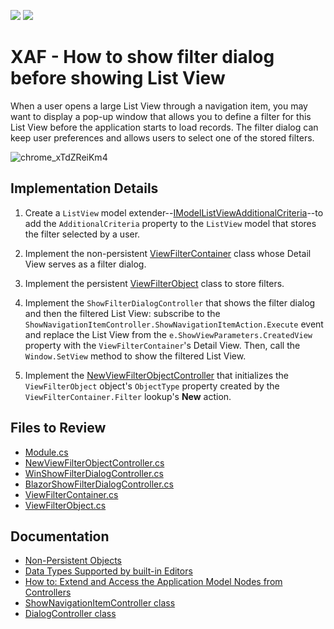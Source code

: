 <!-- default badges list -->
[![](https://img.shields.io/badge/Open_in_DevExpress_Support_Center-FF7200?style=flat-square&logo=DevExpress&logoColor=white)](https://supportcenter.devexpress.com/ticket/details/E1554)
[![](https://img.shields.io/badge/📖_How_to_use_DevExpress_Examples-e9f6fc?style=flat-square)](https://docs.devexpress.com/GeneralInformation/403183)
<!-- default badges end -->

# XAF - How to show filter dialog before showing List View

When a user opens a large List View through a navigation item, you may want to display a pop-up window that allows you to define a filter for this List View before the application starts to load records. The filter dialog can keep user preferences and allows users to select one of the stored filters.

![chrome_xTdZReiKm4](https://github.com/DevExpress-Examples/XAF_how-to-show-filter-dialog-before-showing-listview-e1554/assets/14300209/ebfa62d4-f4b7-489e-94f1-3c76d691375f)

## Implementation Details

1. Create a `ListView` model extender--[IModelListViewAdditionalCriteria](CS/EFCore/DialogBeforeListViewEF/DialogBeforeListViewEF.Module/Module.cs#L39)--to add the `AdditionalCriteria` property to the `ListView` model that stores the filter selected by a user.

2. Implement the non-persistent [ViewFilterContainer](CS/EFCore/DialogBeforeListViewEF/DialogBeforeListViewEF.Module/BusinessObjects/ViewFilterContainer.cs) class whose Detail View serves as a filter dialog.

3. Implement the persistent [ViewFilterObject](CS/EFCore/DialogBeforeListViewEF/DialogBeforeListViewEF.Module/BusinessObjects/ViewFilterObject.cs) class to store filters.

4. Implement the `ShowFilterDialogController` that shows the filter dialog and then the filtered List View: subscribe to the `ShowNavigationItemController.ShowNavigationItemAction.Execute` event and replace the List View from the `e.ShowViewParameters.CreatedView` property with the `ViewFilterContainer`'s Detail View. Then, call the `Window.SetView` method to show the filtered List View.

5. Implement the [NewViewFilterObjectController](CS/EFCore/DialogBeforeListViewEF/DialogBeforeListViewEF.Module/Controllers/NewViewFilterObjectController.cs) that initializes the `ViewFilterObject` object's `ObjectType` property created by the `ViewFilterContainer.Filter` lookup's **New** action.

## Files to Review

* [Module.cs](CS/EFCore/DialogBeforeListViewEF/DialogBeforeListViewEF.Module/Module.cs)
* [NewViewFilterObjectController.cs](CS/EFCore/DialogBeforeListViewEF/DialogBeforeListViewEF.Module/Controllers/NewViewFilterObjectController.cs)
* [WinShowFilterDialogController.cs](CS/EFCore/DialogBeforeListViewEF/DialogBeforeListViewEF.Win/Controllers/WinShowFilterDialogController.cs) 
* [BlazorShowFilterDialogController.cs](CS/EFCore/DialogBeforeListViewEF/DialogBeforeListViewEF.Blazor.Server/Controllers/BlazorShowFilterDialogController.cs) 
* [ViewFilterContainer.cs](CS/EFCore/DialogBeforeListViewEF/DialogBeforeListViewEF.Module/BusinessObjects/ViewFilterContainer.cs) 
* [ViewFilterObject.cs](CS/EFCore/DialogBeforeListViewEF/DialogBeforeListViewEF.Module/BusinessObjects/ViewFilterObject.cs) 

## Documentation

- [Non-Persistent Objects](https://docs.devexpress.com/eXpressAppFramework/116516/business-model-design-orm/non-persistent-objects)
- [Data Types Supported by built-in Editors](https://docs.devexpress.com/eXpressAppFramework/113014/business-model-design-orm/data-types-supported-by-built-in-editors)
- [How to: Extend and Access the Application Model Nodes from Controllers](https://docs.devexpress.com/eXpressAppFramework/112785/ui-construction/application-model-ui-settings-storage/customize-application-model-in-code/how-to-extend-the-application-model-nodes-from-controllers)
- [ShowNavigationItemController class](https://docs.devexpress.com/eXpressAppFramework/DevExpress.ExpressApp.SystemModule.ShowNavigationItemController)
- [DialogController class](https://docs.devexpress.com/eXpressAppFramework/DevExpress.ExpressApp.SystemModule.DialogController)
